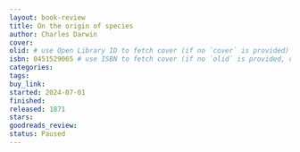 ```yaml
---
layout: book-review
title: On the origin of species
author: Charles Darwin
cover:
olid: # use Open Library ID to fetch cover (if no `cover` is provided)
isbn: 0451529065 # use ISBN to fetch cover (if no `olid` is provided, dashes are optional)
categories:
tags:
buy_link:
started: 2024-07-01
finished:
released: 1871
stars:
goodreads_review:
status: Paused
---
```

